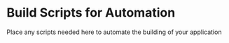 # Build Scripts for Automation

Place any scripts needed here to automate the building of your application
